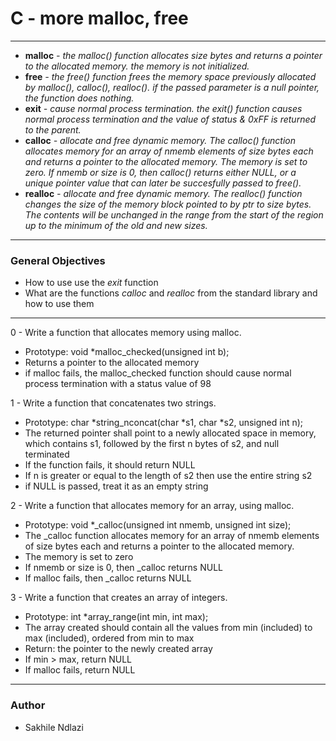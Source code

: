# C - more malloc, free # 
------
* **malloc** *- the malloc() function allocates size bytes and returns a pointer to the allocated memory. the memory is not initialized.*
* **free** *- the free() function frees the memory space previously allocated by malloc(), calloc(), realloc(). if the passed parameter is a null pointer, the function does nothing.*
* **exit** *- cause normal process termination. the  exit() function causes normal process termination and the value of status & 0xFF is returned to the parent.*
* **calloc** *- allocate and free dynamic memory.  The calloc() function allocates memory for an array of nmemb elements of size bytes each and returns  a pointer to the allocated memory.  The memory is set to zero.  If nmemb or size is 0, then calloc() returns either NULL, or a unique pointer value that can later be succesfully  passed  to  free().*
* **realloc** *- allocate and free dynamic memory. The realloc() function changes the size of the memory block pointed to by ptr to size bytes. The  contents  will be unchanged in the range from the start of the region up to the minimum of the old and new sizes.*

------

### General Objectives ###
 * How to use use the *exit* function
 * What are the functions *calloc* and *realloc* from the standard library and how to use them

------

0 - Write a function that allocates memory using malloc.
 * Prototype: void *malloc_checked(unsigned int b);
 * Returns a pointer to the allocated memory
 * if malloc fails, the malloc_checked function should cause normal process termination with a status value of 98

1 - Write a function that concatenates two strings.
 * Prototype: char *string_nconcat(char *s1, char *s2, unsigned int n);
 * The returned pointer shall point to a newly allocated space in memory, which contains s1, followed by the first n bytes of s2, and null terminated
 * If the function fails, it should return NULL
 * If n is greater or equal to the length of s2 then use the entire string s2
 * if NULL is passed, treat it as an empty string

2 - Write a function that allocates memory for an array, using malloc.
 * Prototype: void *_calloc(unsigned int nmemb, unsigned int size);
 * The _calloc function allocates memory for an array of nmemb elements of size bytes each and returns a pointer to the allocated memory.
 * The memory is set to zero
 * If nmemb or size is 0, then _calloc returns NULL
 * If malloc fails, then _calloc returns NULL

3 - Write a function that creates an array of integers.
 * Prototype: int *array_range(int min, int max);
 * The array created should contain all the values from min (included) to max (included), ordered from min to max
 * Return: the pointer to the newly created array
 * If min > max, return NULL
 * If malloc fails, return NULL

------
### Author ###
* Sakhile Ndlazi
